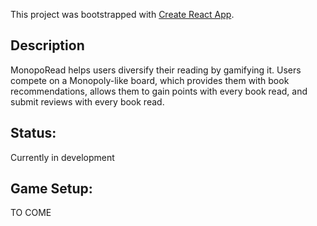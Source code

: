 This project was bootstrapped with [Create React App](https://github.com/facebook/create-react-app).

## Description
MonopoRead helps users diversify their reading by gamifying it. Users compete on a Monopoly-like board, which provides them with book recommendations, allows them to gain points with every book read, and submit reviews with every book read. 

## Status:
Currently in development 

## Game Setup: 

TO COME 